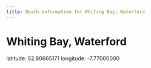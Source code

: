 ```yaml
---
title: Beach information for Whiting Bay, Waterford
---
```

# Whiting Bay, Waterford 

<div class="location-info">latitude: 52.80665171 longitude: -7.77000000</div>
<div id="met-eireann-warnings" onload="get_met_eireann_warnings(EI27)"></div>
<div></div>
